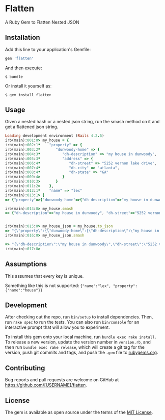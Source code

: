 # Flatten

A Ruby Gem to Flatten Nested JSON 

## Installation

Add this line to your application's Gemfile:

```ruby
gem 'flatten'
```

And then execute:

    $ bundle

Or install it yourself as:

    $ gem install flatten

## Usage

Given a nested hash or a nested json string, run the smash method on it and get a flattened json string.


```ruby
Loading development environment (Rails 4.2.5)
irb(main):001:0> my_house = {
irb(main):002:1*    "property" => {
irb(main):003:2*       "dunwoody-home" => {
irb(main):004:3*          "dh-description" => "my house in dunwoody",
irb(main):005:3*          "address" => {
irb(main):006:4*             "dh-street" => "5252 vernon lake drive",
irb(main):007:4*             "dh-city" => "atlanta",
irb(main):008:4*             "dh-state" => "GA"
irb(main):009:4>          }
irb(main):010:3>       }
irb(main):011:2>    },
irb(main):012:1*    "name" => "lex"
irb(main):013:1> }
=> {"property"=>{"dunwoody-home"=>{"dh-description"=>"my house in dunwoody", "address"=>{"dh-street"=>"5252 vernon lake drive", "dh-city"=>"atlanta", "dh-state"=>"GA"}}}, "name"=>"lex"}

irb(main):014:0> my_house.smash
=> {"dh-description"=>"my house in dunwoody", "dh-street"=>"5252 vernon lake drive", "dh-city"=>"atlanta", "dh-state"=>"GA", "name"=>"lex"}


irb(main):015:0> my_house_json = my_house.to_json
=> "{\"property\":{\"dunwoody-home\":{\"dh-description\":\"my house in dunwoody\",\"address\":{\"dh-street\":\"5252 vernon lake drive\",\"dh-city\":\"atlanta\",\"dh-state\":\"GA\"}}},\"name\":\"lex\"}"
irb(main):016:0> my_house_json.smash

=> "{\"dh-description\":\"my house in dunwoody\",\"dh-street\":\"5252 vernon lake drive\",\"dh-city\":\"atlanta\",\"dh-state\":\"GA\",\"name\":\"lex\"}"
irb(main):017:0>

```


## Assumptions

This assumes that every key is unique.

Something like this is not supported:  `{"name":"lex", "property": {"name":"house"}}`


## Development

After checking out the repo, run `bin/setup` to install dependencies. Then, run `rake spec` to run the tests. You can also run `bin/console` for an interactive prompt that will allow you to experiment.

To install this gem onto your local machine, run `bundle exec rake install`. To release a new version, update the version number in `version.rb`, and then run `bundle exec rake release`, which will create a git tag for the version, push git commits and tags, and push the `.gem` file to [rubygems.org](https://rubygems.org).

## Contributing

Bug reports and pull requests are welcome on GitHub at https://github.com/[USERNAME]/flatten.


## License

The gem is available as open source under the terms of the [MIT License](http://opensource.org/licenses/MIT).

